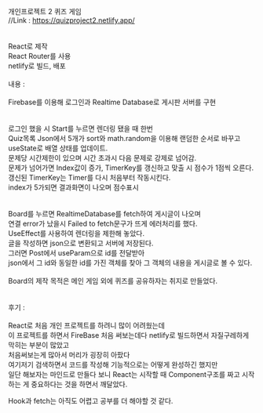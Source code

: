 개인프로젝트 2 퀴즈 게임  <br>
//Link : https://quizproject2.netlify.app/  <br>
 <br>
 <br>
React로 제작 <br>
React Router를 사용
 <br>
netlify로 빌드, 배포
<br>
 <br>
내용 : 
<br>
 <br>
Firebase를 이용해 로그인과 Realtime Database로 게시판 서버를 구현 <br>
 <br>
 <br>
로그인 했을 시 Start를 누르면 렌더링 됐을 때 한번  <br>
Quiz목록 Json에서 5개가 sort와 math.random을 이용해 랜덤한 순서로 바꾸고 useState로 배열 상태를 업데이트. <br>
문제당 시간제한이 있으며 시간 초과시 다음 문제로 강제로 넘어감.  <br>
문제가 넘어가면 Index값이 증가, TimerKey를 갱신하고 맞출 시 점수가 1점씩 오른다. <br>
갱신된 TimerKey는 Timer를 다시 처음부터 작동시킨다. <br>
index가 5가되면 결과화면이 나오며 점수표시 
 <br>
 <br>
 <br>
Board를 누르면 RealtimeDatabase를 fetch하여 게시글이 나오며 <br>
연결 error가 났을시 Failed to fetch문구가 뜨게 에러처리를 했다.  <br>
UseEffect를 사용하여 렌더링을 제한해 놓았다. <br>
글을 작성하면 json으로 변환되고 서버에 저장된다. <br>
그러면 Post에서 useParam으로 id를 전달받아  <br>
json에서 그 id와 동일한 id를 가진 객체를 찾아 그 객체의 내용을 게시글로 볼 수 있다. <br>
 <br>
Board의 제작 목적은 메인 게임 외에 퀴즈를 공유하자는 취지로 만들었다. <br>
 <br>
 <br>
후기 : <br>
 <br>
React로 처음 개인 프로젝트를 하려니 많이 어려웠는데  <br>
이 프로젝트를 하면서 FireBase 처음 써보는데다 netlify로 빌드하면서 자질구레하게 막히는 부분이 많았고 <br>
처음써보는게 많아서 머리가 굉장히 아팠다 <br>
여기저기 검색하면서 코드를 작성해 기능적으로는 어떻게 완성하긴 했지만 <br>
일단 해보자는 마인드로 만들다 보니 React는 시작할 때 Component구조를 짜고 시작하는 게 중요하다는 것을 하면서 깨달았다.  <br>

Hook과 fetch는 아직도 어렵고 공부를 더 해야할 것 같다.





